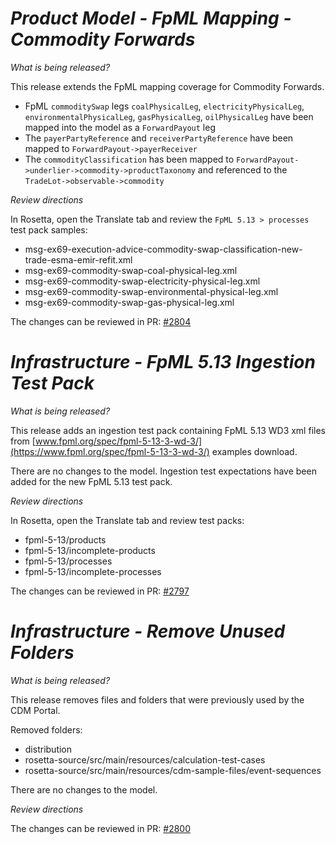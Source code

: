 # _Product Model - FpML Mapping - Commodity Forwards_

_What is being released?_

This release extends the FpML mapping coverage for Commodity Forwards.

- FpML `commoditySwap` legs `coalPhysicalLeg`, `electricityPhysicalLeg`, `environmentalPhysicalLeg`, `gasPhysicalLeg`, `oilPhysicalLeg` have been mapped into the model as a `ForwardPayout` leg
- The `payerPartyReference` and `receiverPartyReference` have been mapped to `ForwardPayout->payerReceiver`
- The `commodityClassification` has been mapped to `ForwardPayout->underlier->commodity->productTaxonomy` and referenced to the `TradeLot->observable->commodity`

_Review directions_

In Rosetta, open the Translate tab and review the `FpML 5.13 > processes` test pack samples:

- msg-ex69-execution-advice-commodity-swap-classification-new-trade-esma-emir-refit.xml
- msg-ex69-commodity-swap-coal-physical-leg.xml
- msg-ex69-commodity-swap-electricity-physical-leg.xml
- msg-ex69-commodity-swap-environmental-physical-leg.xml
- msg-ex69-commodity-swap-gas-physical-leg.xml

The changes can be reviewed in PR: [#2804](https://github.com/finos/common-domain-model/pull/2804)

# _Infrastructure - FpML 5.13 Ingestion Test Pack_

_What is being released?_

This release adds an ingestion test pack containing FpML 5.13 WD3 xml files from [www.fpml.org/spec/fpml-5-13-3-wd-3/](https://www.fpml.org/spec/fpml-5-13-3-wd-3/) examples download.

There are no changes to the model. Ingestion test expectations have been added for the new FpML 5.13 test pack.

_Review directions_

In Rosetta, open the Translate tab and review test packs:

- fpml-5-13/products
- fpml-5-13/incomplete-products
- fpml-5-13/processes
- fpml-5-13/incomplete-processes

The changes can be reviewed in PR: [#2797](https://github.com/finos/common-domain-model/pull/2797)

# _Infrastructure - Remove Unused Folders_

_What is being released?_

This release removes files and folders that were previously used by the CDM Portal.

Removed folders:
- distribution
- rosetta-source/src/main/resources/calculation-test-cases
- rosetta-source/src/main/resources/cdm-sample-files/event-sequences

There are no changes to the model.

_Review directions_

The changes can be reviewed in PR: [#2800](https://github.com/finos/common-domain-model/pull/2800)
